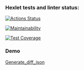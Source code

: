 ### Hexlet tests and linter status:
[![Actions Status](https://github.com/Levon-Kharajyan/python-project-50/actions/workflows/hexlet-check.yml/badge.svg)](https://github.com/Levon-Kharajyan/python-project-50/actions)

[![Maintainability](https://api.codeclimate.com/v1/badges/bc2b6b26d8078b12188e/maintainability)](https://codeclimate.com/github/Levon-Kharajyan/python-project-50/maintainability)

[![Test Coverage](https://api.codeclimate.com/v1/badges/bc2b6b26d8078b12188e/test_coverage)](https://codeclimate.com/github/Levon-Kharajyan/python-project-50/test_coverage)

### Demo
[Generate_diff_json](https://asciinema.org/a/C7HskESYD2ignkfBOHG1TPB3O)